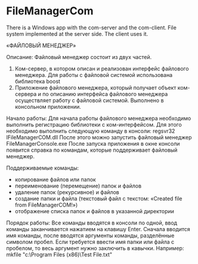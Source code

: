 # FileManagerCom
There is a Windows app with the com-server and the com-client. File system implemented at the server side. The client uses it.

«ФАЙЛОВЫЙ МЕНЕДЖЕР»

Описание:
Файловый менеджер состоит из двух частей.
1)	Ком-сервер, в котором описан и реализован интерфейс файлового менеджера. Для работы с файловой системой использована библиотека boost
2)	Приложение файлового менеджера, который получает объект ком-сервера и по описанию интерфейса файлового менеджера осуществляет работу с файловой системой. Выполнено в консольном приложении.

Начало работы:
Для начала работы файлового менеджера необходимо выполнить регистрацию библиотеки с ком-интерфейсом. Для этого необходимо выполнить следующую команду в консоли:
regsvr32 IFileManagerCOM.dll
После этого можно запустить файловый менеджер
FileManagerConsole.exe
После запуска приложения в окне консоли появится справка по командам, которые поддерживает файловый менеджер.
 
Поддерживаемые команды:
- копирование файлов или папок
- переименование (перемещение) папок и файлов
- удаление папок (рекурсивное) и файлов
- создание папки и файла (текстовый файл с текстом: «Created file from FileManagerCOM!»)
- отображение списка папок и файлов в указанной директории

Порядок работы:
Все команды вводятся в консоли по одной, ввод команды заканчивается нажатием на клавишу Enter. Сначала вводится имя команды, после вводятся аргументы команды, разделённые символом пробел. Если требуется ввести имя папки или файла с пробелом, то весь аргумент нужно заключить в кавычки. Например:
mkfile "c:\Program Files (x86)\Test File.txt"


